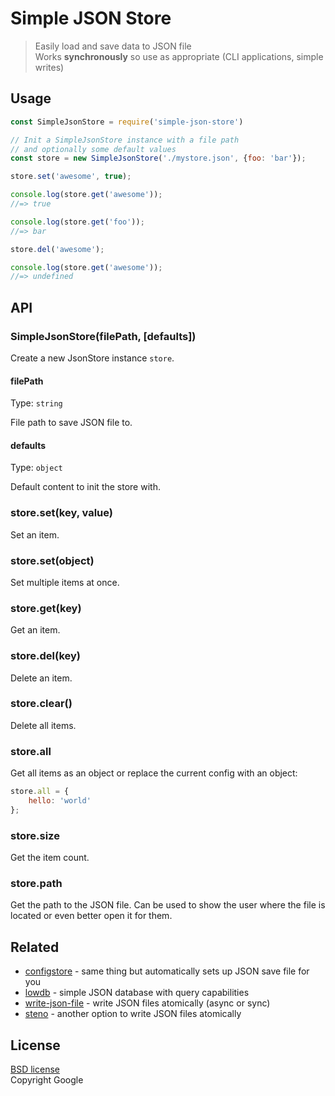 # Simple JSON Store
> Easily load and save data to JSON file  
> Works **synchronously** so use as appropriate (CLI applications, simple writes)

## Usage

```js
const SimpleJsonStore = require('simple-json-store')

// Init a SimpleJsonStore instance with a file path
// and optionally some default values
const store = new SimpleJsonStore('./mystore.json', {foo: 'bar'});

store.set('awesome', true);

console.log(store.get('awesome'));
//=> true

console.log(store.get('foo'));
//=> bar

store.del('awesome');

console.log(store.get('awesome'));
//=> undefined
```


## API

### SimpleJsonStore(filePath, [defaults])

Create a new JsonStore instance `store`.

#### filePath

Type: `string`

File path to save JSON file to.

#### defaults

Type: `object`

Default content to init the store with.

### store.set(key, value)

Set an item.

### store.set(object)

Set multiple items at once.

### store.get(key)

Get an item.

### store.del(key)

Delete an item.

### store.clear()

Delete all items.

### store.all

Get all items as an object or replace the current config with an object:

```js
store.all = {
	hello: 'world'
};
```

### store.size

Get the item count.

### store.path

Get the path to the JSON file. Can be used to show the user where the file is located or even better open it for them.

## Related

- [configstore](https://github.com/yeoman/configstore) - same thing but automatically sets up JSON save file for you
- [lowdb](https://github.com/typicode/lowdb/blob/master/src/index.js) - simple JSON database with query capabilities
- [write-json-file](https://github.com/sindresorhus/write-json-file) - write JSON files atomically (async or sync)
- [steno](https://github.com/typicode/steno) - another option to write JSON files atomically

## License

[BSD license](http://opensource.org/licenses/bsd-license.php)  
Copyright Google
